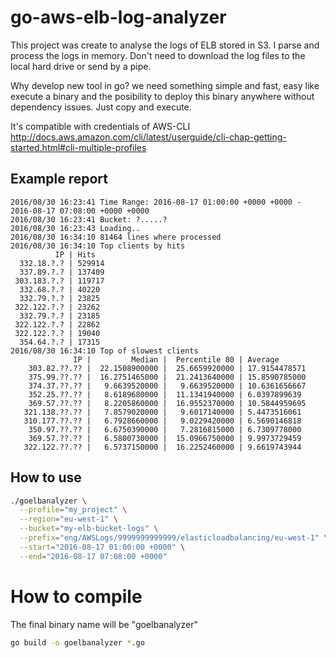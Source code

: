 # go-aws-elb-log-analyzer #

This project was create to analyse the logs of ELB stored in S3. I parse and process the logs in memory. Don't need to download the log files to the local hard drive or send by a pipe.

Why develop new tool in go? we need something simple and fast, easy like execute a binary and the posibility to deploy this binary anywhere without  dependency issues. Just copy and execute.

It's compatible with credentials of AWS-CLI http://docs.aws.amazon.com/cli/latest/userguide/cli-chap-getting-started.html#cli-multiple-profiles

## Example report ##

```
2016/08/30 16:23:41 Time Range: 2016-08-17 01:00:00 +0000 +0000 - 2016-08-17 07:08:00 +0000 +0000
2016/08/30 16:23:41 Bucket: ?.....?
2016/08/30 16:23:43 Loading..
2016/08/30 16:34:10 81464 lines where processed
2016/08/30 16:34:10 Top clients by hits
          IP | Hits
  332.18.?.? | 529914
  337.89.?.? | 137409
 303.183.?.? | 119717
  332.68.?.? | 40220
  332.79.?.? | 23825
 322.122.?.? | 23262
  332.79.?.? | 23185
 322.122.?.? | 22862
 322.122.?.? | 19040
  354.64.?.? | 17315
2016/08/30 16:34:10 Top of slowest clients
              IP |         Median |  Percentile 80 | Average
    303.82.??.?? |  22.1508900000 |  25.6659920000 | 17.9154478571
    375.99.??.?? |  16.2751465000 |  21.2413640000 | 15.8590785000
    374.37.??.?? |   9.6639520000 |   9.6639520000 | 10.6361656667
    352.25.??.?? |   8.6189680000 |  11.1341940000 | 6.0397899639
    369.57.??.?? |   8.2205860000 |  16.9552370000 | 10.5844959695
   321.138.??.?? |   7.8579020000 |   9.6017140000 | 5.4473516061
   310.177.??.?? |   6.7928660000 |   9.0229420000 | 6.5690146818
    350.97.??.?? |   6.6750390000 |   7.2816815000 | 6.7309778000
    369.57.??.?? |   6.5800730000 |  15.0966750000 | 9.9973729459
   322.122.??.?? |   6.5737150000 |  16.2252460000 | 9.6619743944
```

## How to use ##

```bash
./goelbanalyzer \
  --profile="my_project" \
  --region="eu-west-1" \
  --bucket="my-elb-bucket-logs" \
  --prefix="eng/AWSLogs/9999999999999/elasticloadbalancing/eu-west-1" \
  --start="2016-08-17 01:00:00 +0000" \
  --end="2016-08-17 07:08:00 +0000"
```

# How to compile #
The final binary name will be "goelbanalyzer"
```bash
go build -o goelbanalyzer *.go
```